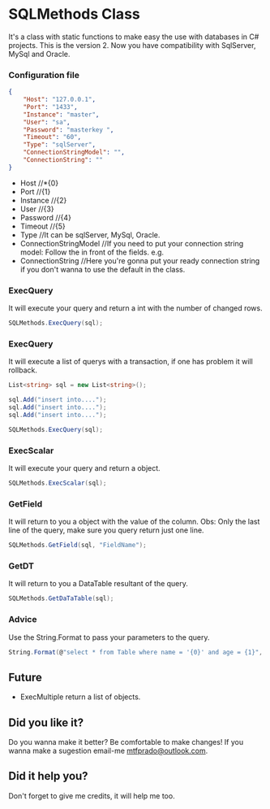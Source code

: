 # SQLMethods Class

It's a class with static functions to make easy the use with databases in C# projects.
This is the version 2. Now you have compatibility with SqlServer, MySql and Oracle.

### Configuration file

```JSON
{
    "Host": "127.0.0.1",
    "Port": "1433", 
    "Instance": "master",
    "User": "sa", 
    "Password": "masterkey ",
    "Timeout": "60", 
    "Type": "sqlServer", 
    "ConnectionStringModel": "",
    "ConnectionString": "" 
}
```

* Host //*{0}
* Port //{1}
* Instance //{2}
* User //{3}
* Password //{4}
* Timeout //{5}
* Type //It can be sqlServer, MySql, Oracle.
* ConnectionStringModel //If you need to put your connection string model: Follow the in front of the fields. e.g. 
* ConnectionString //Here you're gonna put your ready connection string if you don't wanna to use the default in the class.

### ExecQuery

It will execute your query and return a int with the number of changed rows.

```C#
SQLMethods.ExecQuery(sql);
```

### ExecQuery

It will execute a list of querys with a transaction, if one has problem it will rollback.

```C#
List<string> sql = new List<string>();

sql.Add("insert into....");
sql.Add("insert into....");
sql.Add("insert into....");

SQLMethods.ExecQuery(sql);
```

### ExecScalar

It will execute your query and return a object.

```C#
SQLMethods.ExecScalar(sql);
```

### GetField

It will return to you a object with the value of the column. 
Obs: Only the last line of the query, make sure you query return just one line. 

```C#
SQLMethods.GetField(sql, "FieldName");
```

### GetDT

It will return to you a DataTable resultant of the query.

```C#
SQLMethods.GetDaTaTable(sql);
```

### Advice

Use the String.Format to pass your parameters to the query.

```C#
String.Format(@"select * from Table where name = '{0}' and age = {1}", Name, Age);
```


## Future

* ExecMultiple return a list of objects.


## Did you like it?

Do you wanna make it better? Be comfortable to make changes!
If you wanna make a sugestion email-me mtfprado@outlook.com.

## Did it help you?

Don't forget to give me credits, it will help me too.